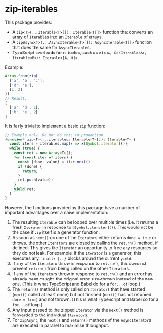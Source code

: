 # zip-iterables

This package provides:
- A `zip<T>(...Iterable<T>[]): Iterable<T[]>` function that converts an array of `Iterable`s into an `Iterable` of arrays.
- A `zipAsync<T>(...AsyncIterable<T>[]): AsyncIterable<T[]>` function that does the same for `AsyncIterable`s.
- TypeScript overloads for n-tuples, such as `zip<A, B>(Iterable<A>, Iterable<B>): Iterable<[A, B]>`.

Example:

```typescript
Array.from(zip(
  ['a', 'b', 'c'],
  ['d', 'e'],
  [1, 2]
))
// Result:
[
  ['a', 'd', 1],
  ['b', 'e', 2]
]
```

It is fairly trivial to implement a basic `zip` function:

```typescript
// Example only. Do not do this in production.
function* zip<T>(...iterables: Iterable<T>[]): Iterable<T> {
  const iters = iterables.map(x => x[Symbol.iterator]());
  while (true) {
    const ret = new Array<T>();
    for (const iter of iters) {
      const {done, value} = iter.next();
      if (done) {
        return;
      }
      ret.push(value);
    }
    yield ret;
  }
}
```

However, the functions provided by this package have a number of important advantages over a naive implementation:
1. The resulting `Iterable` can be looped over multiple times (i.e. it returns a fresh `Iterator` in response to `[Symbol.iterator]()`). This would not be the case if `zip` itself is a generator function.
2. As soon as `next()` on one of the `Iterator`s either returns `done = true` or throws, the other `Iterator`s are closed by calling the `return()` method, if defined. This gives the `Iterator` an opportunity to free any resources so they do not leak. For example, if the `Iterator` is a generator, this executes any `finally {..}` blocks around the current `yield`.
4. If any of the `Iterator`s throw in response to `return()`, this does not prevent `return()` from being called on the other `Iterator`s.
5. If any of the `Iterator`s throw in response to `return()` and an error has already been caught, the original error is re-thrown instead of the new one. (This is what TypeScript and Babel do for a `for...of` loop.)
3. The `return()` method is only called on `Iterator`s that have started (`next()` called at least once) but not finished (`next()` has not returned `done = true`) and not thrown. (This is what TypeScript and Babel do for a `for...of` loop.)
6. Any input passed to the zipped `Iterator` via the `next()` method is forwarded to the individual `Iterator`s.
7. For `zipAsync`, the `next()` and `return()` methods of the `AsyncIterator`s are executed in parallel to maximise throughput.
